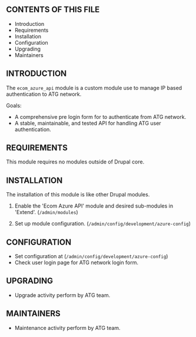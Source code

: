 ## CONTENTS OF THIS FILE

- Introduction
- Requirements
- Installation
- Configuration
- Upgrading
- Maintainers


## INTRODUCTION

The `ecom_azure_api` module is a custom module use to manage IP based authentication to ATG network.

Goals:

- A comprehensive pre login form for to authenticate from ATG network.
- A stable, maintainable, and tested API for handling ATG user authentication.


## REQUIREMENTS

This module requires no modules outside of Drupal core.


## INSTALLATION

The installation of this module is like other Drupal modules.

1. Enable the 'Ecom Azure API' module and desired sub-modules in 'Extend'.
   (`/admin/modules`)

2. Set up module configuration. (`/admin/config/development/azure-config`)



## CONFIGURATION

- Set configuration at (`/admin/config/development/azure-config`)
- Check user login page for ATG network login form.

## UPGRADING

- Upgrade activity perform by ATG team.



## MAINTAINERS

- Maintenance activity perform by ATG team.
